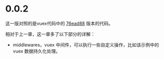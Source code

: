 # 0.0.2

这一版对照的是vuex代码中的 [76ead88](https://github.com/vuejs/vuex/commit/76ead88) 版本的代码。

相对于上一章，这一章多了以下部分的详解：

 - middlewares，vuex 中间件，可以执行一些自定义操作，比如该示例中的 vuex 数据持久化处理。
